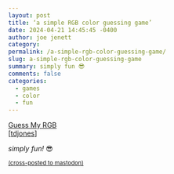 ```yaml
---
layout: post
title: ‘a simple RGB color guessing game’
date: 2024-04-21 14:45:45 -0400
author: joe jenett
category: 
permalink: /a-simple-rgb-color-guessing-game/
slug: a-simple-rgb-color-guessing-game
summary: simply fun 😎
comments: false
categories:
  - games
  - color
  - fun
---
```

<a title="Guess My RGB" href="https://susam.net/myrgb.html">Guess My RGB</a><br>[<a href="https://pinboard.in/u:tdjones">tdjones</a>]

<em>simply fun! </em>😎

<a href="https://brid.gy/publish/mastodon"><small>(cross-posted to mastodon)</small></a>